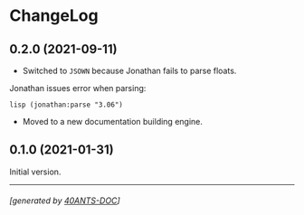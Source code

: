 <a id="x-28ANAFANAFO-2FCHANGELOG-3A-40CHANGELOG-2040ANTS-DOC-2FLOCATIVES-3ASECTION-29"></a>

# ChangeLog

<a id="x-28ANAFANAFO-2FCHANGELOG-3A-3A-7C0-2E2-2E0-7C-2040ANTS-DOC-2FLOCATIVES-3ASECTION-29"></a>

## 0.2.0 (2021-09-11)

* Switched to `JSOWN` because Jonathan fails to parse floats.

Jonathan issues error when parsing:

`lisp
  (jonathan:parse "3.06")
`
- Moved to a new documentation building engine.

<a id="x-28ANAFANAFO-2FCHANGELOG-3A-3A-7C0-2E1-2E0-7C-2040ANTS-DOC-2FLOCATIVES-3ASECTION-29"></a>

## 0.1.0 (2021-01-31)

Initial version.



* * *
###### [generated by [40ANTS-DOC](https://40ants.com/doc/)]

